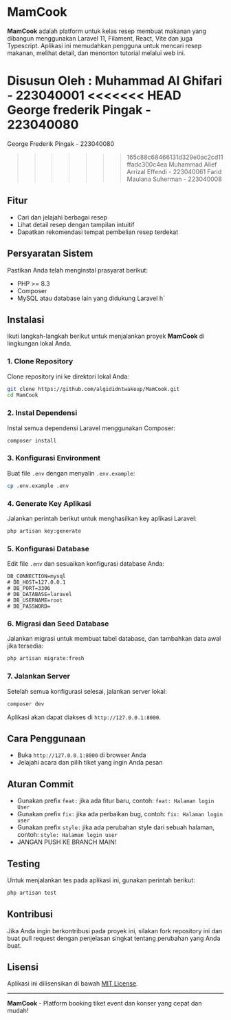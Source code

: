 # MamCook

**MamCook** adalah platform untuk kelas resep membuat makanan yang dibangun menggunakan Laravel 11, Filament, React, Vite dan juga Typescript. Aplikasi ini memudahkan pengguna untuk mencari resep makanan, melihat detail, dan menonton tutorial melalui web ini.

Disusun Oleh :
Muhammad Al Ghifari - 223040001
<<<<<<< HEAD
George frederik Pingak - 223040080
=======
George Frederik Pingak - 223040080
>>>>>>> 165c88c68466131d329e0ac2cd11ffadc300c4ea
Muhammad Alief Arrizal Effendi - 223040061
Farid Maulana Suherman - 223040008

## Fitur

-   Cari dan jelajahi berbagai resep
-   Lihat detail resep dengan tampilan intuitif
-   Dapatkan rekomendasi tempat pembelian resep terdekat

## Persyaratan Sistem

Pastikan Anda telah menginstal prasyarat berikut:

-   PHP >= 8.3
-   Composer
-   MySQL atau database lain yang didukung Laravel
    h`

## Instalasi

Ikuti langkah-langkah berikut untuk menjalankan proyek **MamCook** di lingkungan lokal Anda.

### 1. Clone Repository

Clone repository ini ke direktori lokal Anda:

```bash
git clone https://github.com/algididntwakeup/MamCook.git
cd MamCook
```

### 2. Instal Dependensi

Instal semua dependensi Laravel menggunakan Composer:

```bash
composer install
```

### 3. Konfigurasi Environment

Buat file `.env` dengan menyalin `.env.example`:

```bash
cp .env.example .env
```

### 4. Generate Key Aplikasi

Jalankan perintah berikut untuk menghasilkan key aplikasi Laravel:

```bash
php artisan key:generate
```

### 5. Konfigurasi Database

Edit file `.env` dan sesuaikan konfigurasi database Anda:

```dotenv
DB_CONNECTION=mysql
# DB_HOST=127.0.0.1
# DB_PORT=3306
# DB_DATABASE=laravel
# DB_USERNAME=root
# DB_PASSWORD=
```

### 6. Migrasi dan Seed Database

Jalankan migrasi untuk membuat tabel database, dan tambahkan data awal jika tersedia:

```bash
php artisan migrate:fresh
```

### 7. Jalankan Server

Setelah semua konfigurasi selesai, jalankan server lokal:

```bash
composer dev
```

Aplikasi akan dapat diakses di `http://127.0.0.1:8000`.

## Cara Penggunaan

-   Buka `http://127.0.0.1:8000` di browser Anda
-   Jelajahi acara dan pilih tiket yang ingin Anda pesan

## Aturan Commit

-   Gunakan prefix `feat:` jika ada fitur baru, contoh: `feat: Halaman login User`
-   Gunakan prefix `fix:` jika ada perbaikan bug, contoh: `fix: Halaman login user`
-   Gunakan prefix `style:` jika ada perubahan style dari sebuah halaman, contoh: `style: Halaman login user`
-   JANGAN PUSH KE BRANCH MAIN!

## Testing

Untuk menjalankan tes pada aplikasi ini, gunakan perintah berikut:

```bash
php artisan test
```

## Kontribusi

Jika Anda ingin berkontribusi pada proyek ini, silakan fork repository ini dan buat pull request dengan penjelasan singkat tentang perubahan yang Anda buat.

## Lisensi

Aplikasi ini dilisensikan di bawah [MIT License](https://opensource.org/licenses/MIT).

---

**MamCook** - Platform booking tiket event dan konser yang cepat dan mudah!

